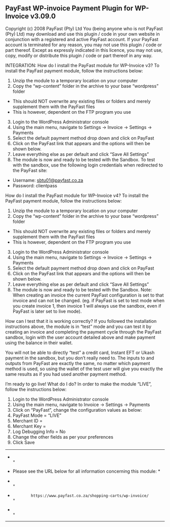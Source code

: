 PayFast WP-invoice Payment Plugin for WP-Invoice v3.09.0
------------------------------------------------------------------------------
Copyright (c) 2008 PayFast (Pty) Ltd
You (being anyone who is not PayFast (Pty) Ltd) may download and use this plugin / code in your own website in conjunction with a registered and active PayFast account. If your PayFast account is terminated for any reason, you may not use this plugin / code or part thereof.
Except as expressly indicated in this licence, you may not use, copy, modify or distribute this plugin / code or part thereof in any way.

INTEGRATION:
How do I install the PayFast module for WP-Invoice v3?
To install the PayFast payment module, follow the instructions below:

1. Unzip the module to a temporary location on your computer
2. Copy the “wp-content” folder in the archive to your base “wordpress” folder
- This should NOT overwrite any existing files or folders and merely supplement them with the PayFast files
- This is however, dependent on the FTP program you use
3. Login to the WordPress Administrator console
4. Using the main menu, navigate to Settings -> Invoice -> Settings -> Payments
5. Select the default payment method drop down and click on PayFast
6. Click on the PayFast link that appears and the options will then be shown below.
7. Leave everything else as per default and click “Save All Settings”
8. The module is now and ready to be tested with the Sandbox. To test with the sandbox, use the following login credentials when redirected to the PayFast site:
- Username: sbtu01@payfast.co.za
- Password: clientpass

How do I install the PayFast module for WP-Invoice v4?
To install the PayFast payment module, follow the instructions below:

1. Unzip the module to a temporary location on your computer
2. Copy the “wp-content” folder in the archive to your base “wordpress” folder
- This should NOT overwrite any existing files or folders and merely supplement them with the PayFast files
- This is however, dependent on the FTP program you use
3. Login to the WordPress Administrator console
4. Using the main menu, navigate to Settings -> Invoice -> Settings -> Payments
5. Select the default payment method drop down and click on PayFast
6. Click on the PayFast link that appears and the options will then be shown below.
7. Leave everything else as per default and click “Save All Settings”
8. The module is now and ready to be tested with the Sandbox.
Note: When creating an invoice the current PayFast configuration is set to that invoice and can not be changed. (eg. if PayFast is set to test mode when you create invoice 1, then invoice 1 will always use the sandbox, even if PayFast is later set to live mode).

How can I test that it is working correctly?
If you followed the installation instructions above, the module is in “test” mode and you can test it by creating an invoice and completing the payment cycle through the PayFast sandbox, login with the user account detailed above and make payment using the balance in their wallet.

You will not be able to directly “test” a credit card, Instant EFT or Ukash payment in the sandbox, but you don’t really need to. The inputs to and outputs from PayFast are exactly the same, no matter which payment method is used, so using the wallet of the test user will give you exactly the same results as if you had used another payment method.

I’m ready to go live! What do I do?
In order to make the module “LIVE”, follow the instructions below:

1. Login to the WordPress Administrator console
2. Using the main menu, navigate to Invoice -> Settings -> Payments
3. Click on “PayFast”, change the configuration values as below:
4. PayFast Mode = “LIVE”
5. Merchant ID = <Integration Page>
6. Merchant Key = <Integration Page>
7. Log Debugging Info = No
8. Change the other fields as per your preferences
9. Click Save

******************************************************************************
*                                                                            *
*    Please see the URL below for all information concerning this module:    *
*                                                                            *
*             https://www.payfast.co.za/shopping-carts/wp-invoice/           *
*                                                                            *
******************************************************************************